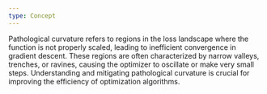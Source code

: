 ```yaml
---
type: Concept
---
```


Pathological curvature refers to regions in the loss landscape where the function is not properly scaled, leading to inefficient convergence in gradient descent. These regions are often characterized by narrow valleys, trenches, or ravines, causing the optimizer to oscillate or make very small steps. Understanding and mitigating pathological curvature is crucial for improving the efficiency of optimization algorithms.